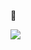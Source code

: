 👋

 [<img src="https://user-images.githubusercontent.com/96829831/203066620-47e62bdf-e808-4dc1-b60a-92cd03124ef9.png">](https://www.bacqueyrisses.dev)
